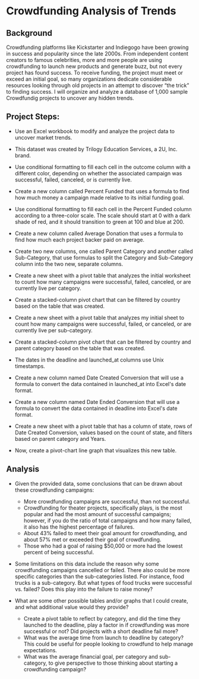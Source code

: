# Crowdfunding Analysis of Trends

## Background
Crowdfunding platforms like Kickstarter and Indiegogo have been growing in success and popularity since the late 2000s. From independent content creators to famous celebrities, more and more people are using crowdfunding to launch new products and generate buzz, but not every project has found success.
To receive funding, the project must meet or exceed an initial goal, so many organizations dedicate considerable resources looking through old projects in an attempt to discover “the trick” to finding success. I will organize and analyze a database of 1,000 sample Crowdfundig projects to uncover any hidden trends.

## Project Steps: 
 - Use an Excel workbook to modify and analyze the project data to uncover market trends.
 - This dataset was created by Trilogy Education Services, a 2U, Inc. brand.
 - Use conditional formatting to fill each cell in the outcome column with a different color, depending on whether the associated campaign was successful, failed, canceled, or is currently live.
- Create a new column called Percent Funded that uses a formula to find how much money a campaign made relative to its initial funding goal.
 - Use conditional formatting to fill each cell in the Percent Funded column according to a three-color scale. The scale should start at 0 with a dark shade of red, and it should transition to green at 100 and blue at 200.
 - Create a new column called Average Donation that uses a formula to find how much each project backer paid on average.
- Create two new columns, one called Parent Category and another called Sub-Category, that use formulas to split the Category and Sub-Category column into the two new, separate columns.
 
- Create a new sheet with a pivot table that analyzes the initial worksheet to count how many campaigns were successful, failed, canceled, or are currently live per category.
 - Create a stacked-column pivot chart that can be filtered by country based on the table that was created.
 
- Create a new sheet with a pivot table that analyzes my initial sheet to count how many campaigns were successful, failed, or canceled, or are currently live per sub-category.
- Create a stacked-column pivot chart that can be filtered by country and parent category based on the table that was created.
- The dates in the deadline and launched_at columns use Unix timestamps. 
- Create a new column named Date Created Conversion that will use a formula to convert the data contained in launched_at into Excel's date format.
- Create a new column named Date Ended Conversion that will use a formula to convert the data contained in deadline into Excel's date format.
 
- Create a new sheet with a pivot table that has a column of state, rows of Date Created Conversion, values based on the count of state, and filters based on parent category and Years.

- Now, create a pivot-chart line graph that visualizes this new table.

## Analysis
- Given the provided data, some conclusions that can be drawn about these crowdfunding campaigns:
   - More crowdfunding campaigns are successful, than not successful.
   - Crowdfunding for theater projects, specifically plays, is the most popular and had the most amount of successful campaigns; however, if you do the ratio of total campaigns and how many failed, it also has the highest percentage of failures.
   - About 43% failed to meet their goal amount for crowdfunding, and about 57% met or exceeded their goal of crowdfunding.
   - Those who had a goal of raising $50,000 or more had the lowest percent of being successful.

- Some limitations on this data include the reason why some crowdfunding campaigns cancelled or failed.	There also could be more specific categories than the sub-categories listed. For instance, food trucks is a sub-category. But what types of food trucks were successful vs. failed? Does this play into the failure to raise money?

- What are some other possible tables and/or graphs that I could create, and what additional value would they provide?
   - Create a pivot table to reflect by category, and did the time they launched to the deadline, play a factor in if crowdfunding was more successful or not? Did projects with a short deadline fail more? 
   - What was the average time from launch to deadline by category? This could be useful for people looking to crowdfund to help manage expectations.
   - What was the average financial goal, per category and sub-category, to give perspective to those thinking about starting a crowdfunding campaign?

 
